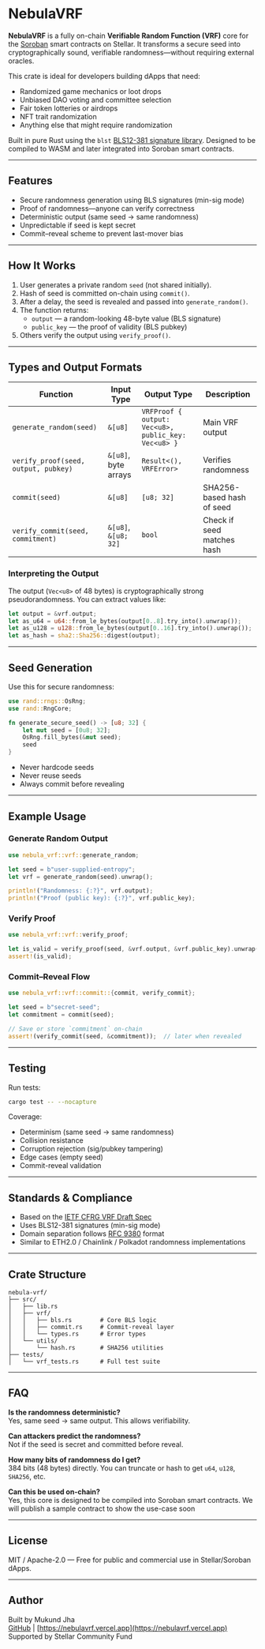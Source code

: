 # NebulaVRF 

**NebulaVRF** is a fully on-chain **Verifiable Random Function (VRF)** core for the [Soroban](https://stellar.org/soroban/) smart contracts on Stellar. It transforms a secure seed into cryptographically sound, verifiable randomness—without requiring external oracles.

This crate is ideal for developers building dApps that need:
- Randomized game mechanics or loot drops
- Unbiased DAO voting and committee selection
- Fair token lotteries or airdrops
- NFT trait randomization
- Anything else that might require randomization

Built in pure Rust using the `blst` [BLS12-381 signature library](https://github.com/supranational/blst/blob/master/bindings/rust/README.md). Designed to be compiled to WASM and later integrated into Soroban smart contracts.

---

## Features

- Secure randomness generation using BLS signatures (min-sig mode)
- Proof of randomness—anyone can verify correctness
- Deterministic output (same seed → same randomness)
- Unpredictable if seed is kept secret
- Commit–reveal scheme to prevent last-mover bias

---

## How It Works

1. User generates a private random `seed` (not shared initially).
2. Hash of seed is committed on-chain using `commit()`.
3. After a delay, the seed is revealed and passed into `generate_random()`.
4. The function returns:
   - `output` — a random-looking 48-byte value (BLS signature)
   - `public_key` — the proof of validity (BLS pubkey)
5. Others verify the output using `verify_proof()`.

---

## Types and Output Formats

| Function                      | Input Type         | Output Type                                         | Description                |
|-------------------------------|--------------------|-----------------------------------------------------|----------------------------|
| `generate_random(seed)`       | `&[u8]`           | `VRFProof { output: Vec<u8>, public_key: Vec<u8> }` | Main VRF output            |
| `verify_proof(seed, output, pubkey)` | `&[u8]`, byte arrays | `Result<(), VRFError>`                              | Verifies randomness        |
| `commit(seed)`                | `&[u8]`           | `[u8; 32]`                                          | SHA256-based hash of seed  |
| `verify_commit(seed, commitment)` | `&[u8]`, `&[u8; 32]` | `bool`                                         | Check if seed matches hash |

### Interpreting the Output

The output (`Vec<u8>` of 48 bytes) is cryptographically strong pseudorandomness. You can extract values like:

```rust
let output = &vrf.output;
let as_u64 = u64::from_le_bytes(output[0..8].try_into().unwrap());
let as_u128 = u128::from_le_bytes(output[0..16].try_into().unwrap());
let as_hash = sha2::Sha256::digest(output);
```

---

## Seed Generation 

Use this for secure randomness:

```rust
use rand::rngs::OsRng;
use rand::RngCore;

fn generate_secure_seed() -> [u8; 32] {
    let mut seed = [0u8; 32];
    OsRng.fill_bytes(&mut seed);
    seed
}
```

- Never hardcode seeds
- Never reuse seeds
- Always commit before revealing

---

## Example Usage

### Generate Random Output

```rust
use nebula_vrf::vrf::generate_random;

let seed = b"user-supplied-entropy";
let vrf = generate_random(seed).unwrap();

println!("Randomness: {:?}", vrf.output);
println!("Proof (public key): {:?}", vrf.public_key);
```

### Verify Proof

```rust
use nebula_vrf::vrf::verify_proof;

let is_valid = verify_proof(seed, &vrf.output, &vrf.public_key).unwrap();
assert!(is_valid);
```

### Commit–Reveal Flow

```rust
use nebula_vrf::vrf::commit::{commit, verify_commit};

let seed = b"secret-seed";
let commitment = commit(seed);

// Save or store `commitment` on-chain
assert!(verify_commit(seed, &commitment));  // later when revealed
```

---

## Testing

Run tests:

```bash
cargo test -- --nocapture
```

Coverage:
- Determinism (same seed → same randomness)
- Collision resistance
- Corruption rejection (sig/pubkey tampering)
- Edge cases (empty seed)
- Commit-reveal validation

---

## Standards & Compliance

- Based on the [IETF CFRG VRF Draft Spec](https://datatracker.ietf.org/doc/html/draft-irtf-cfrg-vrf)
- Uses BLS12-381 signatures (min-sig mode)
- Domain separation follows [RFC 9380](https://datatracker.ietf.org/doc/html/rfc9380) format
- Similar to ETH2.0 / Chainlink / Polkadot randomness implementations

---

## Crate Structure

```
nebula-vrf/
├── src/
│   ├── lib.rs
│   ├── vrf/
│   │   ├── bls.rs        # Core BLS logic
│   │   ├── commit.rs     # Commit-reveal layer
│   │   └── types.rs      # Error types
│   └── utils/
│       └── hash.rs       # SHA256 utilities
├── tests/
│   └── vrf_tests.rs      # Full test suite
```

---

## FAQ

**Is the randomness deterministic?**  
Yes, same seed → same output. This allows verifiability.

**Can attackers predict the randomness?**  
Not if the seed is secret and committed before reveal.

**How many bits of randomness do I get?**  
384 bits (48 bytes) directly. You can truncate or hash to get `u64`, `u128`, `SHA256`, etc.

**Can this be used on-chain?**  
Yes, this core is designed to be compiled into Soroban smart contracts. We will publish a sample contract to show the use-case soon

---

## License

MIT / Apache-2.0 — Free for public and commercial use in Stellar/Soroban dApps.

---

## Author

Built by Mukund Jha  
[GitHub](https://github.com/NebulaVRF/vrf-core) | [https://nebulavrf.vercel.app](https://nebulavrf.vercel.app)  
Supported by Stellar Community Fund
